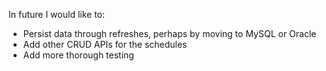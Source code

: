 In future I would like to:
- Persist data through refreshes, perhaps by moving to MySQL or Oracle
- Add other CRUD APIs for the schedules
- Add more thorough testing